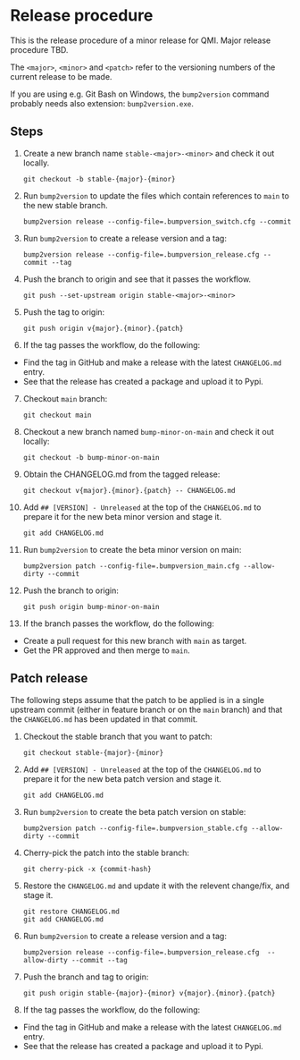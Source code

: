 # Release procedure

This is the release procedure of a minor release for QMI. Major release procedure TBD.

The `<major>`, `<minor>` and `<patch>` refer to the versioning numbers of the current release to be made.

If you are using e.g. Git Bash on Windows, the `bump2version` command probably needs also extension: `bump2version.exe`.

## Steps

1. Create a new branch name `stable-<major>-<minor>` and check it out locally.
    ```shell script
    git checkout -b stable-{major}-{minor}
    ```
2. Run `bump2version` to update the files which contain references to `main` to the new stable branch.
    ```shell script
    bump2version release --config-file=.bumpversion_switch.cfg --commit
    ```
3. Run `bump2version` to create a release version and a tag:
    ```shell script
    bump2version release --config-file=.bumpversion_release.cfg --commit --tag
    ```
4. Push the branch to origin and see that it passes the workflow.
    ```shell script
    git push --set-upstream origin stable-<major>-<minor>
    ```
5. Push the tag to origin:
    ```shell script
    git push origin v{major}.{minor}.{patch} 
    ```
6. If the tag passes the workflow, do the following:
  - Find the tag in GitHub and make a release with the latest `CHANGELOG.md` entry.
  - See that the release has created a package and upload it to Pypi.
7. Checkout `main` branch:
    ```shell script
    git checkout main
    ```
8. Checkout a new branch named `bump-minor-on-main` and check it out locally:
    ```shell script
    git checkout -b bump-minor-on-main
    ```
9. Obtain the CHANGELOG.md from the tagged release:
    ```shell script
    git checkout v{major}.{minor}.{patch} -- CHANGELOG.md
    ```
10. Add `## [VERSION] - Unreleased` at the top of the `CHANGELOG.md` to prepare it for the new beta minor version and stage it.
    ```shell script
    git add CHANGELOG.md
    ```
11. Run `bump2version` to create the beta minor version on main:
    ```shell script
    bump2version patch --config-file=.bumpversion_main.cfg --allow-dirty --commit
    ```
12. Push the branch to origin:
    ```shell script
    git push origin bump-minor-on-main
    ```
13. If the branch passes the workflow, do the following:
  - Create a pull request for this new branch with `main` as target.
  - Get the PR approved and then merge to `main`.

## Patch release

The following steps assume that the patch to be applied is in a single upstream commit (either in feature branch or on
the `main` branch) and that the `CHANGELOG.md` has been updated in that commit.
1. Checkout the stable branch that you want to patch:
    ```shell script
    git checkout stable-{major}-{minor}
    ```
2. Add `## [VERSION] - Unreleased` at the top of the `CHANGELOG.md` to prepare it for the new beta patch version and stage it.
    ```shell script
    git add CHANGELOG.md
    ```
3. Run `bump2version` to create the beta patch version on stable:
    ```shell script
    bump2version patch --config-file=.bumpversion_stable.cfg --allow-dirty --commit
    ```
4. Cherry-pick the patch into the stable branch:
    ```shell script
    git cherry-pick -x {commit-hash}
    ```
5. Restore the `CHANGELOG.md` and update it with the relevent change/fix, and stage it.
    ```shell script
    git restore CHANGELOG.md
    git add CHANGELOG.md
    ```
6. Run `bump2version` to create a release version and a tag:
    ```shell script
    bump2version release --config-file=.bumpversion_release.cfg  --allow-dirty --commit --tag
    ```
7. Push the branch and tag to origin:
    ```shell script
    git push origin stable-{major}-{minor} v{major}.{minor}.{patch} 
    ```
8. If the tag passes the workflow, do the following:
  - Find the tag in GitHub and make a release with the latest `CHANGELOG.md` entry.
  - See that the release has created a package and upload it to Pypi.